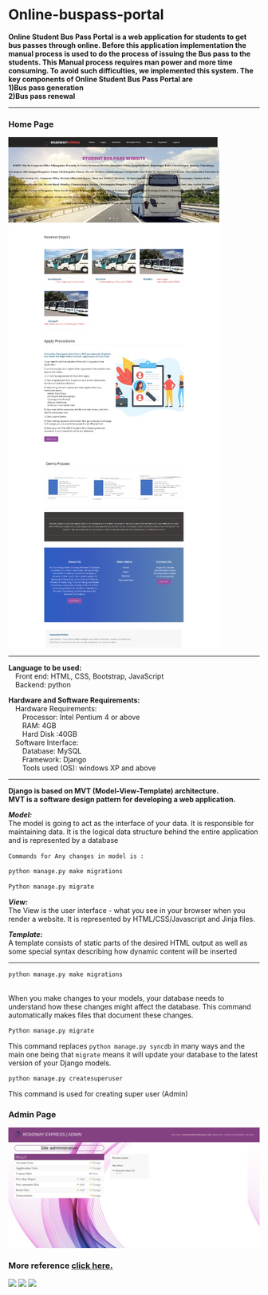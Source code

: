 # Online-buspass-portal
  
<b>Online Student Bus Pass Portal is a web application for students to get bus passes through online. 
Before this application implementation the manual process is used to do the process of issuing the Bus pass to the students. This Manual process requires man power and more time consuming. To avoid such difficulties, we implemented this system.
The key components of Online Student Bus Pass Portal are <br>
 1)Bus pass generation  <br>
 2)Bus pass renewal</b>
 <hr>
 
 <b><h3>Home Page</h3></b>
 
 ![](screenshot/home.jpeg)
 
 <hr>
 <b>Language to be used:</b><br>
	&emsp;Front end: HTML, CSS, Bootstrap, JavaScript<br>
	&emsp;Backend: python<br>

 <b>Hardware and Software Requirements:</b><br>
	&emsp;Hardware Requirements: <br>
        	&emsp;&emsp;Processor: Intel Pentium 4 or above <br>
         	&emsp;&emsp;RAM: 4GB <br>
                &emsp;&emsp;Hard Disk :40GB <br>
	&emsp;Software Interface: <br>
                &emsp;&emsp;Database: MySQL <br>
                &emsp;&emsp;Framework: Django <br>
                &emsp;&emsp;Tools used (OS): windows XP and above
		
		
<hr>
<b>Django is based on MVT (Model-View-Template) architecture.<br> MVT is a software design pattern for developing a web application.</b>

<i><b>Model:</i></b><br> The model is going to act as the interface of your data. It is responsible for maintaining data. It is the logical data structure behind the entire application and is represented by a database

`Commands for Any changes in model is :`<br>
```diff
python manage.py make migrations
```
```diff
Python manage.py migrate
```
<i><b>View:</i></b><br> The View is the user interface - what you see in your browser when you render a website. It is represented by HTML/CSS/Javascript and Jinja files.

<i><b>Template:</i></b><br> A template consists of static parts of the desired HTML output as well as some special syntax describing how dynamic content will be inserted

<hr>

```diff
python manage.py make migrations
```
<br>
When you make changes to your models, your database needs to understand how these changes might affect the database. This command automatically makes files that document these changes.<br>

```diff
Python manage.py migrate
```
This command replaces `python manage.py syncdb` in many ways and the main one being that `migrate` means it will update your database to the latest version of your Django models.

```diff
python manage.py createsuperuser
```

This command is used for creating super user (Admin)

<b><h3>Admin Page</h3></b>
![](screenshot/admin.jpeg)

<h3><b>More reference <a href="https://docs.djangoproject.com/en/3.2/" target="_blank" >click here.</a></b></h3>

<code><img width="15%" src="https://www.vectorlogo.zone/logos/djangoproject/djangoproject-ar21.svg"></code>
<code><img width="15%" src="https://www.vectorlogo.zone/logos/git-scm/git-scm-ar21.svg"></code>
<code><img width="15%" src="https://www.vectorlogo.zone/logos/mysql/mysql-ar21.svg"></code>
